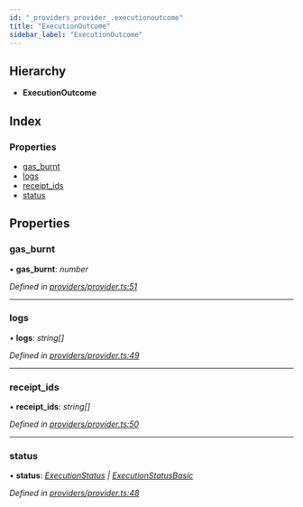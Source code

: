 ```yaml
---
id: "_providers_provider_.executionoutcome"
title: "ExecutionOutcome"
sidebar_label: "ExecutionOutcome"
---
```


## Hierarchy

* **ExecutionOutcome**

## Index

### Properties

* [gas_burnt](_providers_provider_.executionoutcome.md#gas_burnt)
* [logs](_providers_provider_.executionoutcome.md#logs)
* [receipt_ids](_providers_provider_.executionoutcome.md#receipt_ids)
* [status](_providers_provider_.executionoutcome.md#status)

## Properties

###  gas_burnt

• **gas_burnt**: *number*

*Defined in [providers/provider.ts:51](https://github.com/nearprotocol/nearlib/blob/be6b150/src.ts/providers/provider.ts#L51)*

___

###  logs

• **logs**: *string[]*

*Defined in [providers/provider.ts:49](https://github.com/nearprotocol/nearlib/blob/be6b150/src.ts/providers/provider.ts#L49)*

___

###  receipt_ids

• **receipt_ids**: *string[]*

*Defined in [providers/provider.ts:50](https://github.com/nearprotocol/nearlib/blob/be6b150/src.ts/providers/provider.ts#L50)*

___

###  status

• **status**: *[ExecutionStatus](../classes/_providers_provider_.executionstatus.md) | [ExecutionStatusBasic](../enums/_providers_provider_.executionstatusbasic.md)*

*Defined in [providers/provider.ts:48](https://github.com/nearprotocol/nearlib/blob/be6b150/src.ts/providers/provider.ts#L48)*
